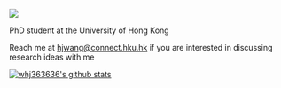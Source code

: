 ![](https://komarev.com/ghpvc/?username=DTennant)

PhD student at the University of Hong Kong

Reach me at hjwang@connect.hku.hk if you are interested in discussing research ideas with me

[![whj363636's github stats](https://github-readme-stats.vercel.app/api?username=whj363636&show_icons=true)](https://github.com/whj363636/)

<!--
**whj363636/whj363636** is a ✨ _special_ ✨ repository because its `README.md` (this file) appears on your GitHub profile.

Here are some ideas to get you started:

- 🔭 I’m currently working on ...
- 🌱 I’m currently learning ...
- 👯 I’m looking to collaborate on ...
- 🤔 I’m looking for help with ...
- 💬 Ask me about ...
- 📫 How to reach me: ...
- 😄 Pronouns: ...
- ⚡ Fun fact: ...
-->
